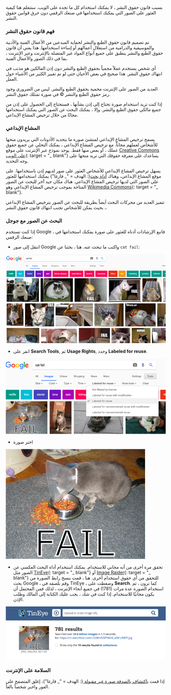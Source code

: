 بسبب قانون حقوق النشر ، لا يمكنك استخدام كل ما تجده على الويب. ستتعلم هنا كيفية العثور على الصور التي يمكنك استخدامها في صنعك الرقمي دون خرق قوانين حقوق النشر.

### فهم قانون حقوق النشر

تم تصميم قانون حقوق الطبع والنشر لحماية المبدعين من الأعمال الفنية والأدبية والموسيقية والدرامية من استغلال أعمالهم أو إساءة استخدامها. هذا يعني أن قانون حقوق الطبع والنشر ينطبق على جميع أنواع المواد غير المتصلة بالإنترنت وعبر الإنترنت ، بما في ذلك الصور والأعمال الفنية.

أي شخص يستخدم عملاً محمياً بحقوق الطبع والنشر دون إذن المالكين هو مذنب في انتهاك حقوق النشر. هذا صحيح في بعض الأحيان حتى لو تم تغيير الكثير من الأشياء حول العمل.

العديد من الصور على الإنترنت محمية بحقوق الطبع والنشر. ليس من الضروري وجود رمز حقوق الطبع والنشر © في صورة تمتلك حقوق النشر.

إذا كنت تريد استخدام صورة تحتاج إلى إذن بشأنها ، فستحتاج إلى الحصول على إذن من جميع مالكي حقوق الطبع والنشر. وإلا ، يمكنك البحث عن الصور التي يمكنك استخدامها مجانًا من خلال ترخيص المشاع الإبداعي.

### المشاع الإبداعي

يسمح ترخيص المشاع الإبداعي لمنشئ صورة ما بتحديد الأذونات التي يريدون منحها للأشخاص لعملهم مجاناً. مع ترخيص المشاع الإبداعي ، يمكنك التخلي عن جميع حقوق عملك ، أو بعض منها فقط. يوجد نموذج عبر الإنترنت على موقع [Creative Commons على الويب](https://creativecommons.org/){: target = "_ blank"} يساعدك على معرفة حقوقك التي تريد منحها على وجه التحديد.

يسهل ترخيص المشاع الإبداعي للأشخاص العثور على صور لديهم إذن باستخدامها. على موقع المشاع الإبداعي، وهناك [أداة بحث](https://search.creativecommons.org/){: الهدف = "_ فارغا"} يمكنك استخدامها للعثور على الصور التي لديها ترخيص المشاع الإبداعي. هناك مكان جيد آخر للبحث عن الصور المتاحة بموجب ترخيص المشاع الإبداعي وهو [Wikimedia Commons](https://commons.wikimedia.org/wiki/Main_Page){: target = "_ blank"}.

تتميز العديد من محركات البحث أيضاً بطريقة للبحث عن الصور بترخيص المشاع الإبداعي ، بحيث يمكن للأشخاص تجنب انتهاك قانون حقوق النشر.

### البحث عن الصور مع جوجل

إذا كنت تستخدم Google ، فاتبع الإرشادات أدناه للعثور على صورة يمكنك استخدامها في صنعك الرقمي:

+ انتقل إلى صور Google واكتب ما تبحث عنه. هنا ، بحثنا عن `cat fail`:

![البحث عن Cat Fail](images/catfailsearch.png)

+ انقر على **Search Tools**, ثم **Usage Rights**, وحدد **Labeled for reuse**.

![المصنفة على أنها قابلة لإعادة الاستخدام](images/labeledforreuse.png)

+ اختر صورة

![فشل القط](images/catfail.png)

+ تحقق مرة أخرى من أنه مجاني للاستخدام. يمكنك استخدام أداة البحث العكسي عن الصور مثل [TinEye](https://www.tineye.com/){: target = "_ blank"} أو [Image Raider](https://www.imageraider.com/){: target = "_ blank"} للتحقق من أي حقوق استخدام أخرى. هنا ، قمت بنسخ رابط الصورة من بحث Google ، وقم بلصقه في TinEye ، وضغطت على **Search**. كما ترون ، تم استخدام الصورة عدة مرات (781!) في جميع أنحاء الإنترنت ، لذلك فمن المحتمل أن يكون مجانيًا للاستخدام. إذا كنت في شك ، يجب عليك الكتابة إلى المالك وطلب الإذن.

![بحث عكسي](images/reversesearch.png)

### السلامة على الإنترنت

إذا قمت [باكتشاف بالصدفة صورة غير مقبولة ](https://www.thinkuknow.co.uk/11_13/Need-advice/Things-you-see-online/){: الهدف = "_ فارغا"}، إغلق المتصفح على الفور واخبر شخصاً بالغاُ.